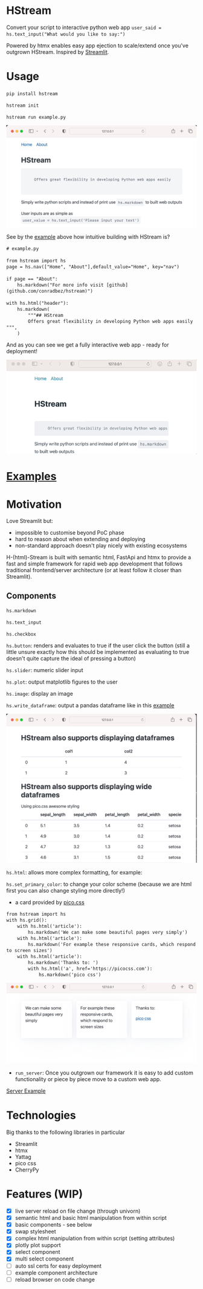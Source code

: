 # HStream

Convert your script to interactive python web app `user_said = hs.text_input("What would you like to say:")`

Powered by htmx enables easy app ejection to scale/extend once you've outgrown HStream. Inspired by [Streamlit](https://github.com/streamlit/streamlit).

# Usage

`pip install hstream`

`hstream init`

`hstream run example.py`

![hstream demo](./demo/example.png)

See by the [example](./demo/example.py) above how intuitive building with HStream is?

```
# example.py

from hstream import hs
page = hs.nav(["Home", "About"],default_value="Home", key="nav")

if page == "About":
    hs.markdown("For more info visit [github](github.com/conradbez/hstream)")
    
with hs.html("header"):
    hs.markdown(
        """## HStream
        Offers great flexibility in developing Python web apps easily
""",
    )

```

And as you can see we get a fully interactive web app - ready for deployment!

![hstream demo](./demo/example_demo.gif)


# [Examples]((./demo))

# Motivation

Love Streamlit but:

- impossible to customise beyond PoC phase
- hard to reason about when extending and deploying
- non-standard approach doesn't play nicely with existing ecosystems

H-(html)-Stream is built with semantic html, FastApi and htmx to provide a fast and simple framework for rapid web app development that follows traditional frontend/server architecture (or at least follow it closer than Streamlit).

## Components

`hs.markdown`

`hs.text_input`

`hs.checkbox`

`hs.button`: renders and evaluates to true if the user click the button (still a little unsure exactly how this should be implemented as evaluating to true doesn't quite capture the ideal of pressing a button)

`hs.slider`: numeric slider input

`hs.plot`: output matplotlib figures to the user

`hs.image`: display an image

`hs.write_dataframe`: output a pandas dataframe like in this [example](./demo/example_dataframe.py)

![Example dataframe](demo/example_dataframe.png)

`hs.html`: allows more complex formatting, for example:

`hs.set_primary_color`: to change your color scheme (because we are html first you can also change styling more directly!)

- a card provided by [pico.css](https://andybrewer.github.io/mvp/)

```
from hstream import hs
with hs.grid():
    with hs.html('article'):
        hs.markdown('We can make some beautiful pages very simply')
    with hs.html('article'):
        hs.markdown('For example these responsive cards, which respond to screen sizes')
    with hs.html('article'):
        hs.markdown('Thanks to: ')
        with hs.html('a', href='https://picocss.com'):
            hs.markdown('pico css')
```

![hstream card demo](demo/card_example.png)

- `run_server`: Once you outgrown our framework it is easy to add custom functionality or piece by piece move to a custom web app.

[Server Example](./demo/server_example.md)


# Technologies

Big thanks to the following libraries in particular

- Streamlit
- htmx
- Yattag
- pico css
- CherryPy


# Features (WIP)

- [x] live server reload on file change (through univorn)
- [x] semantic html and basic html manipulation from within script
- [x] basic components - see below
- [x] swap stylesheet
- [x] complex html manipulation from within script (setting attributes)
- [x] plotly plot support
- [x] select component
- [x] multi select component
- [ ] auto ssl certs for easy deployment
- [ ] example component architecture
- [ ] reload browser on code change
